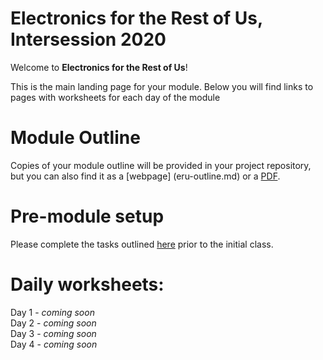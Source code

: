 # Electronics for the Rest of Us, Intersession 2020

Welcome to **Electronics for the Rest of Us**!

This is the main landing page for your module. Below you will find links to pages with worksheets for each day of the module


<!---

<iframe src="https://docs.google.com/presentation/d/e/2PACX-1vSjyUEk9jOYf-5aYJUT898qN1qxw7Wohn-kOoniaOgfy6GhPRpMB6abZJhIzAUnB0eh0NBa9N4Dh82f/embed?start=false&loop=false&delayms=15000" frameborder="0" width="640" height="389" allowfullscreen="true" mozallowfullscreen="true" webkitallowfullscreen="true"></iframe>
<br>
[View slides in PDF format](slides.pdf)
<br>
-->

# Module Outline
Copies of your module outline will be provided in your project repository, but you can also find it as a [webpage] (eru-outline.md) or a [PDF](eru-outline.pdf).


# Pre-module setup 
Please complete the tasks outlined [here](eru-setup.md) prior to the initial class.

# Daily worksheets:
Day 1 - *coming soon*  
Day 2 - *coming soon*  
Day 3 - *coming soon*  
Day 4 - *coming soon*  